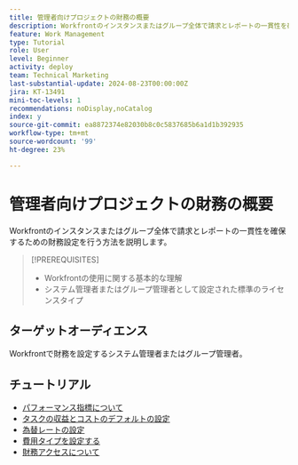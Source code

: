 ```yaml
---
title: 管理者向けプロジェクトの財務の概要
description: Workfrontのインスタンスまたはグループ全体で請求とレポートの一貫性を確保するための財務設定を行う方法を説明します。
feature: Work Management
type: Tutorial
role: User
level: Beginner
activity: deploy
team: Technical Marketing
last-substantial-update: 2024-08-23T00:00:00Z
jira: KT-13491
mini-toc-levels: 1
recommendations: noDisplay,noCatalog
index: y
source-git-commit: ea8872374e82030b8c0c5837685b6a1d1b392935
workflow-type: tm+mt
source-wordcount: '99'
ht-degree: 23%

---
```



# 管理者向けプロジェクトの財務の概要

Workfrontのインスタンスまたはグループ全体で請求とレポートの一貫性を確保するための財務設定を行う方法を説明します。


>[!PREREQUISITES]
>
>* Workfrontの使用に関する基本的な理解
>* システム管理者またはグループ管理者として設定された標準のライセンスタイプ

## ターゲットオーディエンス

Workfrontで財務を設定するシステム管理者またはグループ管理者。


## チュートリアル

* [パフォーマンス指標について](/help/manage-work/project-finances/understand-performance-metrics.md)
* [タスクの収益とコストのデフォルトの設定](/help/manage-work/project-finances/set-up-task-revenue-and-cost-defaults.md)
* [為替レートの設定](/help/manage-work/project-finances/set-up-exchange-rates.md)
* [費用タイプを設定する](/help/manage-work/project-finances/set-up-expense-types.md)
* [財務アクセスについて](/help/manage-work/project-finances/understand-financial-access.md)
